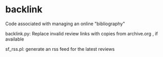 # backlink
Code associated with managing an online "bibliography"

backlink.py: Replace invalid review links with  copies from archive.org , if available

sf_rss.pl: generate an rss feed for the latest reviews

